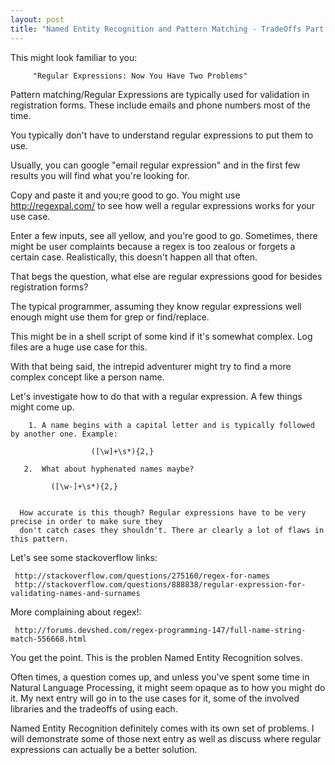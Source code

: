 ```yaml
---
layout: post
title: "Named Entity Recognition and Pattern Matching - TradeOffs Part 1"
---
```





This might look familiar to you:
   

         "Regular Expressions: Now You Have Two Problems"


Pattern matching/Regular Expressions are typically used for validation in registration forms. These include emails
and phone numbers most of the time.  

You typically don't have to understand regular expressions to put them to use.

Usually, you can google "email regular expression" and in the first few results you will find what you're looking for.

Copy and paste it and you;re good to go. You might use http://regexpal.com/ to see how well a regular expressions works for
your use case. 

Enter a few inputs, see all yellow, and you're good to go. Sometimes, there might be user complaints
because a regex is too zealous or forgets a certain case. Realistically, this doesn't happen all that often.

That begs the question, what else are regular expressions good for besides registration forms?

The typical programmer, assuming they know regular expressions well enough might use them for grep or find/replace.

This might be in a shell script of some kind if it's somewhat complex. Log files are a huge use case for this.



With that being said, the intrepid adventurer might try to find a more complex concept like a person name.

Let's investigate how to do that with a regular expression. A few things might come up. 

        1. A name begins with a capital letter and is typically followed by another one. Example:

                      ([\w]+\s*){2,}

       2.  What about hyphenated names maybe?  

             ([\w-]+\s*){2,}


      How accurate is this though? Regular expressions have to be very precise in order to make sure they
      don't catch cases they shouldn't. There ar clearly a lot of flaws in this pattern.

   Let's see some stackoverflow links:

     http://stackoverflow.com/questions/275160/regex-for-names
     http://stackoverflow.com/questions/888838/regular-expression-for-validating-names-and-surnames


   More complaining about regex!:
   
     http://forums.devshed.com/regex-programming-147/full-name-string-match-556668.html


 You get the point. This is the problen Named Entity Recognition solves.  

Often times, a question comes up, and unless you've spent some time in Natural Language Processing, it might
seem opaque as to how you might do it. My next entry will go in to the use cases for it, some of the involved
libraries and the tradeoffs of using each. 

Named Entity Recognition definitely comes with its own set of problems. I will demonstrate some of those
next entry as well as discuss where regular expressions can actually be a better solution.
